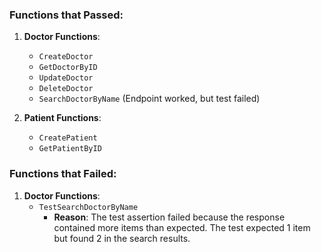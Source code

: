 ### Functions that Passed:
1. **Doctor Functions**:
   - `CreateDoctor`
   - `GetDoctorByID`
   - `UpdateDoctor`
   - `DeleteDoctor`
   - `SearchDoctorByName` (Endpoint worked, but test failed)

2. **Patient Functions**:
   - `CreatePatient`
   - `GetPatientByID`

### Functions that Failed:
1. **Doctor Functions**:
   - `TestSearchDoctorByName`
     - **Reason**: The test assertion failed because the response contained more items than expected. The test expected 1 item but found 2 in the search results.
